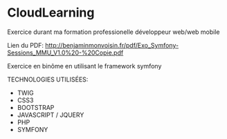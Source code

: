 # CloudLearning
Exercice durant ma formation professionelle développeur web/web mobile

Lien du PDF: http://benjaminmonvoisin.fr/pdf/Exo_Symfony-Sessions_MMU_V1.0%20-%20Copie.pdf

Exercice en binôme en utilisant le framework symfony

TECHNOLOGIES UTILISÉES:

* TWIG
* CSS3
* BOOTSTRAP
* JAVASCRIPT / JQUERY
* PHP
* SYMFONY
